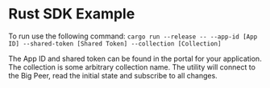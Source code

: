 # Rust SDK Example

To run use the following command:
`cargo run --release -- --app-id [App ID] --shared-token [Shared Token] --collection [Collection]`

The App ID and shared token can be found in the portal for your application.  The collection is some arbitrary 
collection name.  The utility will connect to the Big Peer, read the initial state and subscribe to all changes.
